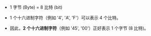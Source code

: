 - 1 字节 (Byte) = 8 比特 (bit)
    
- 1 个十六进制字符（例如 '4', 'A', 'F'）可以表示 4 个比特。
    
- 因此，**2 个十六进制字符**（例如 '45', '00'）正好表示 1 个字节 (8 比特)。